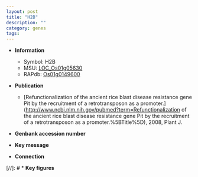 ```yaml
---
layout: post
title: "H2B"
description: ""
category: genes
tags: 
---
```


* **Information**  
    + Symbol: H2B  
    + MSU: [LOC_Os01g05630](http://rice.uga.edu/cgi-bin/ORF_infopage.cgi?orf=LOC_Os01g05630)  
    + RAPdb: [Os01g0149600](http://rapdb.dna.affrc.go.jp/viewer/gbrowse_details/irgsp1?name=Os01g0149600)  

* **Publication**  
    + [Refunctionalization of the ancient rice blast disease resistance gene Pit by the recruitment of a retrotransposon as a promoter.](http://www.ncbi.nlm.nih.gov/pubmed?term=Refunctionalization of the ancient rice blast disease resistance gene Pit by the recruitment of a retrotransposon as a promoter.%5BTitle%5D), 2008, Plant J.

* **Genbank accession number**  

* **Key message**  

* **Connection**  

[//]: # * **Key figures**  


